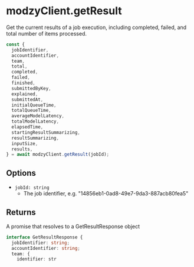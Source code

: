 # modzyClient.getResult

Get the current results of a job execution, including completed, failed, and total number of items processed.

```javascript
const {
  jobIdentifier,
  accountIdentifier,
  team,
  total,
  completed,
  failed,
  finished,
  submittedByKey,
  explained,
  submittedAt,
  initialQueueTime,
  totalQueueTime,
  averageModelLatency,
  totalModelLatency,
  elapsedTime,
  startingResultSummarizing,
  resultSummarizing,
  inputSize,
  results,
} = await modzyClient.getResult(jobId);
```

## Options

- `jobId: string`
  - The job identifier, e.g. "14856eb1-0ad8-49e7-9da3-887acb80fea5"

## Returns

A promise that resolves to a GetResultResponse object

```typescript
interface GetResultResponse {
  jobIdentifier: string;
  accountIdentifier: string;
  team: {
    identifier: str